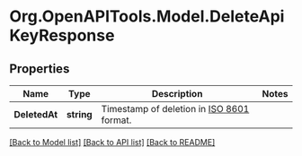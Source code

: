 # Org.OpenAPITools.Model.DeleteApiKeyResponse

## Properties

Name | Type | Description | Notes
------------ | ------------- | ------------- | -------------
**DeletedAt** | **string** | Timestamp of deletion in [ISO 8601](https://wikipedia.org/wiki/ISO_8601) format. | 

[[Back to Model list]](../README.md#documentation-for-models) [[Back to API list]](../README.md#documentation-for-api-endpoints) [[Back to README]](../README.md)

